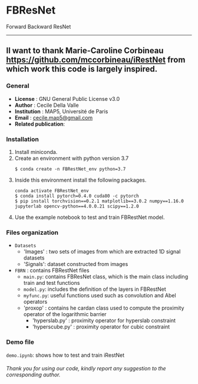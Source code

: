 # FBResNet
Forward Backward ResNet

-------
Il want to thank Marie-Caroline Corbineau
https://github.com/mccorbineau/iRestNet
from which work this code is largely inspired.
-------

### General

* **License**            : GNU General Public License v3.0  
* **Author**             : Cecile Della Valle
* **Institution**        : MAP5, Université de Paris
* **Email**              : cecile.map5@gmail.com 
* **Related publication**: 


### Installation
1. Install miniconda.
2. Create an environment with python version 3.7
   ```
   $ conda create -n FBRestNet_env python=3.7
   ```
3. Inside this environment install the following packages.
   ```
   conda activate FBRestNet_env
   $ conda install pytorch=0.4.0 cuda80 -c pytorch
   $ pip install torchvision==0.2.1 matplotlib==3.0.2 numpy==1.16.0 jupyterlab opencv-python==4.0.0.21 scipy==1.2.0 
   ```
4. Use the example notebook to test and train FBRestNet model.

### Files organization
* `Datasets`   
   * 'Images' : two sets of images from which are extracted 1D signal datasets
   * 'Signals': dataset constructed from images
* `FBRN`    : contains FBRestNet files
    * `main.py`: contains FBResNet class, which is the main class including train and test functions
    * `model.py`: includes the definition of the layers in FBRestNet
    * `myfunc.py`: useful functions used such as convolution and Abel operators
	* 'proxop' : contains he cardan class used to compute the proximity operator of the logarithmic barrier
	    * 'hyperslab.py' : proximity operator for hyperslab constraint
		* 'hyperscube.py' : proximity operator for cubic constraint


### Demo file
`demo.ipynb`: shows how to test and train iRestNet

###### Thank you for using our code, kindly report any suggestion to the corresponding author.
